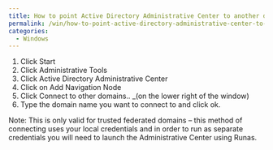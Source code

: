 ```yaml
---
title: How to point Active Directory Administrative Center to another domain in Server 2012
permalink: /win/how-to-point-active-directory-administrative-center-to-another-domain-in-server-2012/
categories:
  - Windows
---
```

  1. Click Start
  2. Click Administrative Tools
  3. Click Active Directory Administrative Center
  4. Click on Add Navigation Node
  5. Click Connect to other domains.. _(on the lower right of the window)
  6. Type the domain name you want to connect to and click ok.

Note: This is only valid for trusted federated domains &#8211; this method of connecting uses your local credentials and in order to run as separate credentials you will need to launch the Administrative Center using Runas.
